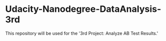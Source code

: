 # Udacity-Nanodegree-DataAnalysis-3rd
This repository will be used for the '3rd Project: Analyze AB Test Results.'
